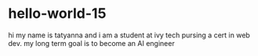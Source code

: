 # hello-world-15
hi my name is tatyanna and i am a student at ivy tech pursing a cert in web dev. my long term goal is to become an AI engineer 
